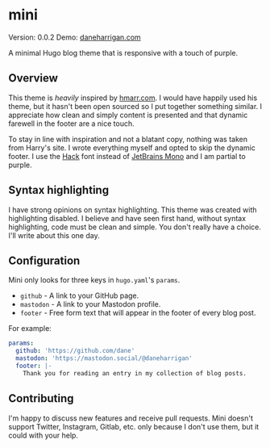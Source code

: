# mini 

Version: 0.0.2
Demo: [daneharrigan.com](https://daneharrigan.com)

A minimal Hugo blog theme that is responsive with a touch of purple. 

## Overview

This theme is _heavily_ inspired by [hmarr.com](https://hmarr.com). I would have
happily used his theme, but it hasn't been open sourced so I put together
something similar. I appreciate how clean and simply content is presented and
that dynamic farewell in the footer are a nice touch.

To stay in line with inspiration and not a blatant copy, nothing was taken from
Harry's site. I wrote everything myself and opted to skip the dynamic footer. I
use the [Hack](https://sourcefoundry.org/hack/) font instead of
[JetBrains Mono](https://www.jetbrains.com/lp/mono/) and I am partial to purple.

## Syntax highlighting

I have strong opinions on syntax highlighting. This theme was created with
highlighting disabled. I believe and have seen first hand, without syntax
highlighting, code must be clean and simple. You don't really have a choice.
I'll write about this one day.

## Configuration

Mini only looks for three keys in `hugo.yaml`'s `params`.

- `github` - A link to your GitHub page.
- `mastodon` - A link to your Mastodon profile.
- `footer` - Free form text that will appear in the footer of every blog post.

For example:

```yaml
params:
  github: 'https://github.com/dane'
  mastodon: 'https://mastodon.social/@daneharrigan'
  footer: |-
    Thank you for reading an entry in my collection of blog posts.
```

## Contributing

I'm happy to discuss new features and receive pull requests. Mini doesn't
support Twitter, Instagram, Gitlab, etc. only because I don't use them, but it
could with your help.
